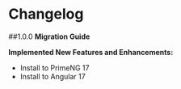 # Changelog

##1.0.0
**Migration Guide**

**Implemented New Features and Enhancements:**

- Install to PrimeNG 17
- Install to Angular 17
